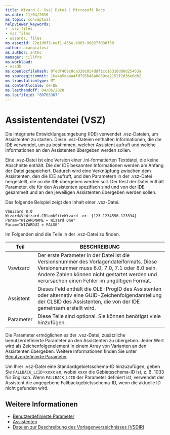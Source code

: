 ```yaml
---
title: Wizard (. Vsz) Datei | Microsoft Docs
ms.date: 11/04/2016
ms.topic: conceptual
helpviewer_keywords:
- .vsz files
- vsz files
- wizards, files
ms.assetid: 72e1d0f3-eef1-455e-b803-96827f030f50
author: acangialosi
ms.author: anthc
manager: jillfra
ms.workload:
- vssdk
ms.openlocfilehash: 0fedf409c0ca320c054ddf1cc16318d08d25463a
ms.sourcegitcommit: 16a4a5da4a4fd795b46a0869ca2152f2d36e6db2
ms.translationtype: MT
ms.contentlocale: de-DE
ms.lasthandoff: 04/06/2020
ms.locfileid: "80703307"
---
```

# <a name="wizard-vsz-file"></a>Assistentendatei (VSZ)

Die integrierte Entwicklungsumgebung (IDE) verwendet .vsz-Dateien, um Assistenten zu starten. Diese .vsz-Dateien enthalten Informationen, die die IDE verwendet, um zu bestimmen, welcher Assistent aufruft und welche Informationen an den Assistenten übergeben werden sollen.

Eine .vsz-Datei ist eine Version einer .ini-formatierten Textdatei, die keine Abschnitte enthält. Die der IDE bekannten Informationen werden am Anfang der Datei gespeichert. Dadurch wird eine Verknüpfung zwischen dem Assistenten, den die IDE aufruft, und den Parametern in der .vsz-Datei hergestellt, die an die IDE übergeben werden soll. Der Rest der Datei enthält Parameter, die für den Assistenten spezifisch sind und von der IDE gesammelt und an den jeweiligen Assistenten übergeben werden sollen.

Das folgende Beispiel zeigt den Inhalt einer .vsz-Datei.

```
VSWizard 8.0
Wizard=VsWizard.CBlankSiteWizard -or- {123-1234556-123334}
Param="WIZARDNAME = Wizard One"
Param="WIZARDUI = FALSE"
```

Im Folgenden sind die Teile in der .vsz-Datei zu finden.

|Teil|BESCHREIBUNG|
|----------|-----------------|
|Vswizard|Der erste Parameter in der Datei ist die Versionsnummer des Vorlagendateiformats. Diese Versionsnummer muss 6.0, 7.0, 7.1 oder 8.0 sein. Andere Zahlen können nicht gestartet werden und verursachen einen Fehler im ungültigen Format.|
|Assistent|Dieses Feld enthält die OLE-ProgID des Assistenten oder alternativ eine GUID-Zeichenfolgendarstellung der CLSID des Assistenten, die von der IDE gemeinsam erstellt wird.|
|Parameter|Diese Teile sind optional. Sie können benötigst viele hinzufügen.|

Die Parameter ermöglichen es der .vsz-Datei, zusätzliche benutzerdefinierte Parameter an den Assistenten zu übergeben. Jeder Wert wird als Zeichenfolgenelement in einem Array von Varianten an den Assistenten übergeben. Weitere Informationen finden Sie unter [Benutzerdefinierte Parameter](../../extensibility/internals/custom-parameters.md).

Um Ihrer .vsz-Datei eine Standardgebietsschema-ID hinzuzufügen, geben Sie `FALLBACK_LCID`=xxxx an, wobei xxxx die Gebietsschema-ID ist, z. B. 1033 für Englisch. Wenn `FALLBACK_LCID` der Parameter definiert ist, verwendet der Assistent die angegebene Fallbackgebietsschema-ID, wenn die aktuelle ID nicht gefunden wird.

## <a name="see-also"></a>Weitere Informationen

- [Benutzerdefinierte Parameter](../../extensibility/internals/custom-parameters.md)
- [Assistenten](../../extensibility/internals/wizards.md)
- [Dateien zur Beschreibung des Vorlagenverzeichnisses (VSDIR)](../../extensibility/internals/template-directory-description-dot-vsdir-files.md)
